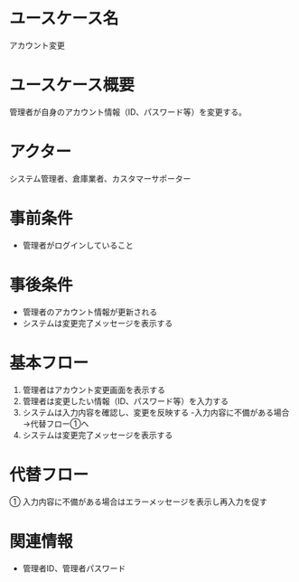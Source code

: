 # ユースケース名
アカウント変更

# ユースケース概要
管理者が自身のアカウント情報（ID、パスワード等）を変更する。

# アクター
システム管理者、倉庫業者、カスタマーサポーター

# 事前条件
- 管理者がログインしていること

# 事後条件
- 管理者のアカウント情報が更新される
- システムは変更完了メッセージを表示する

# 基本フロー
1. 管理者はアカウント変更画面を表示する
2. 管理者は変更したい情報（ID、パスワード等）を入力する
3. システムは入力内容を確認し、変更を反映する
    -入力内容に不備がある場合→代替フロー①へ
4. システムは変更完了メッセージを表示する

# 代替フロー
① 入力内容に不備がある場合はエラーメッセージを表示し再入力を促す

# 関連情報
- 管理者ID、管理者パスワード
